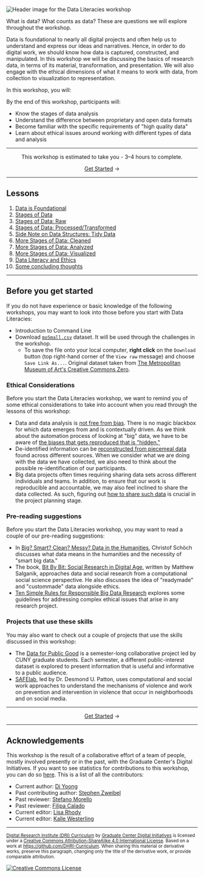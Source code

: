 ![Header image for the Data Literacies workshop](https://raw.githubusercontent.com/DHRI-Curriculum/data-literacies/v2.0/_django-meta/header%403x.png)


What is data? What counts as data? These are questions we will explore throughout the workshop.   

Data is foundational to nearly all digital projects and often help us to understand and express our ideas and narratives. Hence, in order to do digital work, we should know how data is captured, constructed, and manipulated. In this workshop we will be discussing the basics of research data, in terms of its material, transformation, and presentation. We will also engage with the ethical dimensions of what it means to work with data, from collection to visualization to representation.

In this workshop, you will:

By the end of this workshop, participants will:

- Know the stages of data analysis
- Understand the difference between proprietary and open data formats
- Become familiar with the specific requirements of "high quality data"
- Learn about ethical issues around working with different types of data and analysis

---

<p align="center">This workshop is estimated to take you - 3–4 hours to complete.</p><p align="center"><a href="sections/01-data-is-foundational.md">Get Started</a> →</p>

---

## Lessons

1. [Data is Foundational](sections/01-data-is-foundational.md)
2. [Stages of Data](sections/02-stages-of-data.md)
3. [Stages of Data: Raw](sections/03-stages-of-data-raw.md)
4. [Stages of Data: Processed/Transformed](sections/04-stages-of-data-processedtransformed.md)
5. [Side Note on Data Structures: Tidy Data](sections/05-side-note-on-data-structures-tidy-data.md)
6. [More Stages of Data: Cleaned](sections/06-more-stages-of-data-cleaned.md)
7. [More Stages of Data: Analyzed](sections/07-more-stages-of-data-analyzed.md)
8. [More Stages of Data: Visualized](sections/08-more-stages-of-data-visualized.md)
9. [Data Literacy and Ethics](sections/09-data-literacy-and-ethics.md)
10. [Some concluding thoughts](sections/10-some-concluding-thoughts.md)

---

## Before you get started

If you do not have experience or basic knowledge of the following workshops, you may want to look into those before you start with Data Literacies:

- Introduction to Command Line
- Download [`moSmall.csv`](https://github.com/DHRI-Curriculum/data-literacies/blob/v2.0/files/moSmall.csv) dataset. It will be used through the challenges in the workshop.
    - To save the file onto your local computer, **right click** on the `Download` button (top right-hand corner of the `View raw` message) and choose `Save Link As...`.  Original dataset taken from [The Metropolitan Museum of Art's Creative Commons Zero](https://github.com/metmuseum/openaccess).

### Ethical Considerations

Before you start the Data Literacies workshop, we want to remind you of some ethical considerations to take into account when you read through the lessons of this workshop:

- Data and data analysis is [not free from bias](https://medium.com/@angebassa/data-alone-isnt-ground-truth-9e733079dfd4). There is no magic blackbox for which data emerges from and is contextually driven. As we think about the automation process of looking at "big" data, we have to be aware of [the biases that gets reproduced that is "hidden."](https://www.propublica.org/article/machine-bias-risk-assessments-in-criminal-sentencing)
- De-identified information can be [reconstructed from piecemeal data](https://techscience.org/a/2015092903/) found across different sources. When we consider what we are doing with the data we have collected, we also need to think about the possible re-identification of our participants. 
- Big data projects often times requiring sharing data sets across different individuals and teams. In addition, to ensure that our work is reproducible and accountable, we may also feel inclined to share the data collected. As such, figuring out [how to share such data](https://techscience.org/a/2015101601/) is crucial in the project planning stage.

### Pre-reading suggestions

Before you start the Data Literacies workshop, you may want to read a couple of our pre-reading suggestions:

- In [Big? Smart? Clean? Messy? Data in the Humanities](http://journalofdigitalhumanities.org/2-3/big-smart-clean-messy-data-in-the-humanities/), Christof Schöch discusses what data means in the humanities and the necessity of "smart big data."
- The book, [Bit By Bit: Social Research in Digital Age](https://www.bitbybitbook.com/en/1st-ed/preface/), written by Matthew Salganik, approaches data and social research from a computational social science perspective. He also discusses the idea of "readymade" and "custommade" data alongside ethics.
- [Ten Simple Rules for Responsible Big Data Research](https://www.ncbi.nlm.nih.gov/pmc/articles/PMC5373508/) explores some guidelines for addressing complex ethical issues that arise in any research project.

### Projects that use these skills

You may also want to check out a couple of projects that use the skills discussed in this workshop:

- The [Data for Public Good](https://dataforgood.commons.gc.cuny.edu/) is a semester-long collaborative project led by CUNY graduate students. Each semester, a different public-interest dataset is explored to present information that is useful and informative to a public audience.
- [SAFElab](https://safelab.socialwork.columbia.edu/), led by Dr. Desmond U. Patton, uses computational and social work approaches to understand the mechanisms of violence and work on prevention and intervention in violence that occur in neighborhoods and on social media.

---

<p align="center"><a href="sections/01-data-is-foundational.md">Get Started</a> →</p>

---

## Acknowledgements

This workshop is the result of a collaborative effort of a team of people, mostly involved presently or in the past, with the Graduate Center's Digital Initiatives. If you want to see statistics for contributions to this workshop, you can do so [here](https://www.github.com/DHRI-Curriculum/data-literacies/graphs/contributors). This is a list of all the contributors:

- Current author: [Di Yoong](https://github.com/dyoong)
- Past contributing author: [Stephen Zweibel](https://github.com/szweibel)
- Past reviewer: [Stefano Morello](https://github.com/smorello87)
- Past reviewer: [Filipa Calado](https://github.com/gofilipa)
- Current editor: [Lisa Rhody](https://github.com/lmrhody)
- Current editor: [Kalle Westerling](https://github.com/kallewesterling)

---

<sub>[Digital Research Institute (DRI) Curriculum](http://purl.org/dc/terms/) by [Graduate Center Digital Initiatives](https://gcdi.commons.gc.cuny.edu/) is licensed under a [Creative Commons Attribution-ShareAlike 4.0 International License](http://creativecommons.org/licenses/by-sa/4.0/). Based on a work at <https://github.com/DHRI-Curriculum>. When sharing this material or derivative works, preserve this paragraph, changing only the title of the derivative work, or provide comparable attribution.</sub>

[![Creative Commons License](https://i.creativecommons.org/l/by-sa/4.0/88x31.png)](http://creativecommons.org/licenses/by-sa/4.0/)
